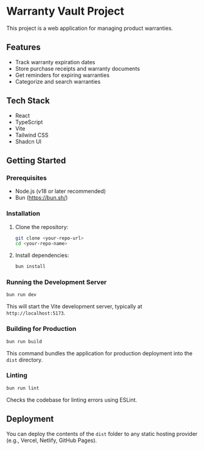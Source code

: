 # Warranty Vault Project

This project is a web application for managing product warranties.

## Features

*   Track warranty expiration dates
*   Store purchase receipts and warranty documents
*   Get reminders for expiring warranties
*   Categorize and search warranties

## Tech Stack

*   React
*   TypeScript
*   Vite
*   Tailwind CSS
*   Shadcn UI

## Getting Started

### Prerequisites

*   Node.js (v18 or later recommended)
*   Bun (https://bun.sh/)

### Installation

1.  Clone the repository:
    ```bash
    git clone <your-repo-url>
    cd <your-repo-name>
    ```
2.  Install dependencies:
    ```bash
    bun install
    ```

### Running the Development Server

```bash
bun run dev
```

This will start the Vite development server, typically at `http://localhost:5173`.

### Building for Production

```bash
bun run build
```

This command bundles the application for production deployment into the `dist` directory.

### Linting

```bash
bun run lint
```

Checks the codebase for linting errors using ESLint.

## Deployment

You can deploy the contents of the `dist` folder to any static hosting provider (e.g., Vercel, Netlify, GitHub Pages).
